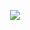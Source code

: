 <p align="center"><img src="https://raw.githubusercontent.com/ZConverter/ZConverter/main/Main_logo.png" ></p>

